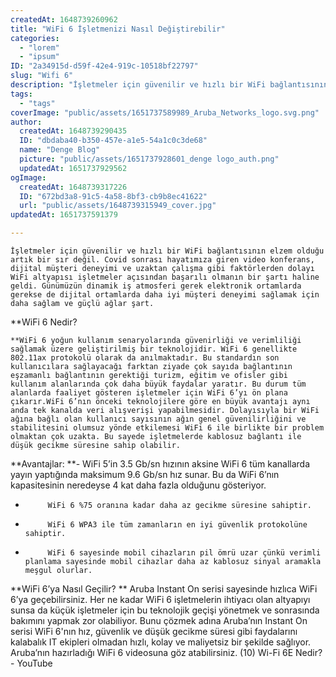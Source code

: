 ```yaml
---
createdAt: 1648739260962
title: "WiFi 6 İşletmenizi Nasıl Değiştirebilir"
categories:
  - "lorem"
  - "ipsum"
ID: "2a34915d-d59f-42e4-919c-10518bf22797"
slug: "Wifi 6"
description: "İşletmeler için güvenilir ve hızlı bir WiFi bağlantısının elzem olduğu artık bir sır değil. Covid sonrası hayatımıza giren video konferans, dijital müşteri deneyimi ve uzaktan çalışma gibi faktörlerden dolayı WiFi altyapısı işletmeler açısından başarılı olmanın bir şartı haline geldi. Günümüzün dinamik iş atmosferi gerek elektronik ortamlarda gerekse de dijital ortamlarda daha iyi müşteri deneyimi sağlamak için daha sağlam ve güçlü ağlar şart. \n"
tags:
  - "tags"
coverImage: "public/assets/1651737589989_Aruba_Networks_logo.svg.png"
author:
  createdAt: 1648739290435
  ID: "dbdaba40-b350-457e-a1e5-54a1c0c3de68"
  name: "Denge Blog"
  picture: "public/assets/1651737928601_denge logo_auth.png"
  updatedAt: 1651737929562
ogImage:
  createdAt: 1648739317226
  ID: "672bd3a8-91c5-4a58-8bf3-cb9b8ec41622"
  url: "public/assets/1648739315949_cover.jpg"
updatedAt: 1651737591379

---
```

	İşletmeler için güvenilir ve hızlı bir WiFi bağlantısının elzem olduğu artık bir sır değil. Covid sonrası hayatımıza giren video konferans, dijital müşteri deneyimi ve uzaktan çalışma gibi faktörlerden dolayı WiFi altyapısı işletmeler açısından başarılı olmanın bir şartı haline geldi. Günümüzün dinamik iş atmosferi gerek elektronik ortamlarda gerekse de dijital ortamlarda daha iyi müşteri deneyimi sağlamak için daha sağlam ve güçlü ağlar şart. 
	
**WiFi 6 Nedir?
	
	**WiFi 6 yoğun kullanım senaryolarında güvenirliği ve verimliliği sağlamak üzere geliştirilmiş bir teknolojidir. WiFi 6 genellikte 802.11ax protokolü olarak da anılmaktadır. Bu standardın son kullanıcılara sağlayacağı farktan ziyade çok sayıda bağlantının eşzamanlı bağlantının gerektiği turizm, eğitim ve ofisler gibi kullanım alanlarında çok daha büyük faydalar yaratır. Bu durum tüm alanlarda faaliyet gösteren işletmeler için WiFi 6’yı ön plana çıkarır.WiFi 6’nın önceki teknolojilere göre en büyük avantajı aynı anda tek kanalda veri alışverişi yapabilmesidir. Dolayısıyla bir WiFi ağına bağlı olan kullanıcı sayısının ağın genel güvenilirliğini ve stabilitesini olumsuz yönde etkilemesi WiFi 6 ile birlikte bir problem olmaktan çok uzakta. Bu sayede işletmelerde kablosuz bağlantı ile düşük gecikme süresine sahip olabilir. 

**Avantajlar:
**-          WiFi 5’in 3.5 Gb/sn hızının aksine WiFi 6 tüm kanallarda yayın yaptığında maksimum 9.6 Gb/sn hız sunar. Bu da WiFi 6’nın kapasitesinin neredeyse 4 kat daha fazla olduğunu gösteriyor.
-          WiFi 6 %75 oranına kadar daha az gecikme süresine sahiptir.
-          WiFi 6 WPA3 ile tüm zamanların en iyi güvenlik protokolüne sahiptir.
-          WiFi 6 sayesinde mobil cihazların pil ömrü uzar çünkü verimli planlama sayesinde mobil cihazlar daha az kablosuz sinyal aramakla meşgul olurlar.

**WiFi 6’ya Nasıl Geçilir?
**
	Aruba Instant On serisi sayesinde hızlıca WiFi 6’ya geçebilirsiniz. Her ne kadar WiFi 6 işletmelerin ihtiyacı olan altyapıyı sunsa da küçük işletmeler için bu teknolojik geçişi yönetmek ve sonrasında bakımını yapmak zor olabiliyor. Bunu çözmek adına Aruba’nın Instant On serisi WiFi 6'nın hız, güvenlik ve düşük gecikme süresi gibi faydalarını kalabalık IT ekipleri olmadan hızlı, kolay ve maliyetsiz bir şekilde sağlıyor. Aruba’nın hazırladığı WiFi 6 videosuna göz atabilirsiniz. 
(10) Wi-Fi 6E Nedir? - YouTube




